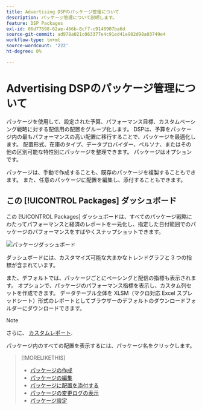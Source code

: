 ```yaml
---
title: Advertising DSPのパッケージ管理について
description: パッケージ管理について説明します。
feature: DSP Packages
exl-id: 06d77698-62ae-466b-8cf7-c9148907ba6d
source-git-commit: ad978a021c063377e4c91ed41e902d98a03749e4
workflow-type: tm+mt
source-wordcount: '222'
ht-degree: 0%

---
```


# Advertising DSPのパッケージ管理について

パッケージを使用して、設定された予算、パフォーマンス目標、カスタムペーシング戦略に対する配信用の配置をグループ化します。 DSPは、予算をパッケージ内の最もパフォーマンスの高い配置に移行することで、パッケージを最適化します。 配置形式、在庫のタイプ、データプロバイダー、ペルソナ、またはその他の区別可能な特性別にパッケージを整理できます。 パッケージはオプションです。

パッケージは、手動で作成することも、既存のパッケージを複製することもできます。 また、任意のパッケージに配置を編集し、添付することもできます。

## この [!UICONTROL Packages] ダッシュボード

この [!UICONTROL Packages] ダッシュボードは、すべてのパッケージ戦略にわたってパフォーマンスと経済のレポートを一元化し、指定した日付範囲でのパッケージのパフォーマンスをすばやくスナップショットできます。

![パッケージダッシュボード](/help/dsp/assets/package-dashboard.png)

ダッシュボードには、カスタマイズ可能な大まかなトレンドグラフと 3 つの指標が含まれています。

また、デフォルトでは、パッケージごとにペーシングと配信の指標も表示されます。 オプションで、パッケージのパフォーマンス指標を表示し、カスタム列セットを作成できます。 データテーブル全体を XLSM（マクロ対応 Excel スプレッドシート）形式のレポートとしてブラウザーのデフォルトのダウンロードフォルダーにダウンロードできます。

>[!NOTE]
>
>さらに、 [カスタムレポート](/help/dsp/reports/report-about.md).

パッケージ内のすべての配置を表示するには、パッケージ名をクリックします。

>[!MORELIKETHIS]
>
>* [パッケージの作成](package-create.md)
>* [パッケージの編集](package-edit.md)
>* [パッケージに配置を添付する](package-attach-placement.md)
>* [パッケージの変更ログの表示](package-change-log.md)
>* [パッケージ設定](package-settings.md)

